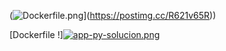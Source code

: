 (![Dockerfile.png](https://i.postimg.cc/hvt2bT2H/Dockerfile.png)](https://postimg.cc/R621v65R)) 


[Dockerfile !][![app-py-solucion.png](https://i.postimg.cc/TwMwDc33/app-py-solucion.png)](https://postimg.cc/hJscFTmk)
